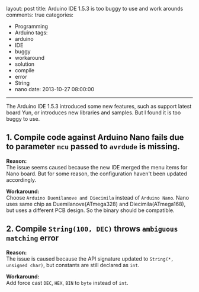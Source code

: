 layout: post
title: Arduino IDE 1.5.3 is too buggy to use and work arounds
comments: true
categories:
  - Programming
  - Arduino
tags:
  - arduino
  - IDE
  - buggy
  - workaround
  - solution
  - compile
  - error
  - String
  - nano
date: 2013-10-27 08:00:00
---
The Arduino IDE 1.5.3 introduced some new features, such as support latest board Yun, or introduces new libraries and samples. But I found it is too buggy to use.

## 1. Compile code against Arduino Nano fails due to parameter `mcu` passed to `avrdude` is missing.

**Reason:**  
The issue seems caused because the new IDE merged the menu items for Nano board. But for some reason, the configuration haven't been updated accordingly.

**Workaround:**  
Choose `Arduino Duemilanove and Diecimila` instead of `Arduino Nano`. Nano uses same chip as Duemilanove(ATmega328) and Diecimila(ATmega168), but uses a different PCB design. So the binary should be compatible.

## 2. Compile `String(100, DEC)` throws `ambiguous matching` error

**Reason:**  
The issue is caused because the API signature updated to `String(*, unsigned char)`, but constants are still declared as `int`.

**Workaround:**  
Add force cast `DEC`, `HEX`, `BIN` to `byte` instead of `int`.
